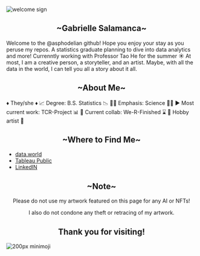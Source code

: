 ![welcome sign](https://user-images.githubusercontent.com/125179245/232682841-8da86327-7bc5-4c5c-a8c5-ba44fd04f424.png)
<h2 align = "center"> ~Gabrielle Salamanca~ </h2>

Welcome to the @asphodelian github! Hope you enjoy your stay as you peruse my repos.
A statistics graduate planning to dive into data analytics and more! 
Currenntly working with Professor Tao He for the summer ☀️
At most, I am a creative person, a storyteller, and an artist. Maybe, with all the data in the world, I can tell you all a story about it all.

<h2 align = "center"> ~About Me~ </h2>
♦️ They/she ♦️ 
📈 Degree: B.S. Statistics 📉 
🧑‍💻 Emphasis: Science 🧑‍💻
▶️ Most current work: TCR-Project 📊 
🤝 Current collab: We-R-Finished ⌛ 
🎨 Hobby artist 🎨 

<h2 align = "center"> ~Where to Find Me~ </h2>

<div class = "container">
 <ul class = "mb-0 pl-0 text-center">
  <li> <a href = "https://data.world/asphodelian"> data.world </a> </li>
  <li> <a href = "https://public.tableau.com/app/profile/gabrielle.salamanca"> Tableau Public </a> </li>
  <li> <a href = "https://www.linkedin.com/in/gabrielle-salamanca-082312106/"> LinkedIN </a> </li>
 </ul>
</div>

<h2 align = "center"> ~Note~ </h2>
<p align="center">
Please do not use my artwork featured on this page for any AI or NFTs! 
</p>
<p align = "center">
I also do not condone any theft or retracing of my artwork.
</p>

<h2 align = "center"> Thank you for visiting! </h2>

![200px minimoji](https://github.com/asphodelian/asphodelian/assets/125179245/b855cc00-2ecd-42b9-89ac-4868a8ae25c3)

<!---
asphodelian/asphodelian is a ✨ special ✨ repository because its `README.md` (this file) appears on your GitHub profile.
You can click the Preview link to take a look at your changes.
--->
